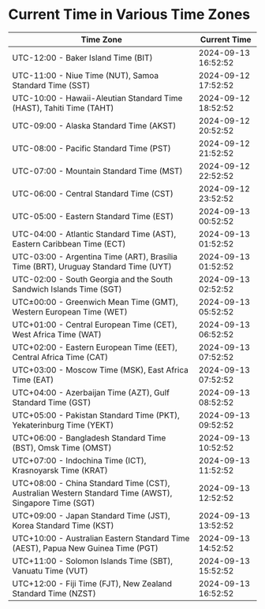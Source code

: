 # Current Time in Various Time Zones

| Time Zone | Current Time |
|-----------|--------------|
| UTC-12:00 - Baker Island Time (BIT) | 2024-09-13 16:52:52 |
| UTC-11:00 - Niue Time (NUT), Samoa Standard Time (SST) | 2024-09-12 17:52:52 |
| UTC-10:00 - Hawaii-Aleutian Standard Time (HAST), Tahiti Time (TAHT) | 2024-09-12 18:52:52 |
| UTC-09:00 - Alaska Standard Time (AKST) | 2024-09-12 20:52:52 |
| UTC-08:00 - Pacific Standard Time (PST) | 2024-09-12 21:52:52 |
| UTC-07:00 - Mountain Standard Time (MST) | 2024-09-12 22:52:52 |
| UTC-06:00 - Central Standard Time (CST) | 2024-09-12 23:52:52 |
| UTC-05:00 - Eastern Standard Time (EST) | 2024-09-13 00:52:52 |
| UTC-04:00 - Atlantic Standard Time (AST), Eastern Caribbean Time (ECT) | 2024-09-13 01:52:52 |
| UTC-03:00 - Argentina Time (ART), Brasília Time (BRT), Uruguay Standard Time (UYT) | 2024-09-13 01:52:52 |
| UTC-02:00 - South Georgia and the South Sandwich Islands Time (SGT) | 2024-09-13 02:52:52 |
| UTC±00:00 - Greenwich Mean Time (GMT), Western European Time (WET) | 2024-09-13 05:52:52 |
| UTC+01:00 - Central European Time (CET), West Africa Time (WAT) | 2024-09-13 06:52:52 |
| UTC+02:00 - Eastern European Time (EET), Central Africa Time (CAT) | 2024-09-13 07:52:52 |
| UTC+03:00 - Moscow Time (MSK), East Africa Time (EAT) | 2024-09-13 07:52:52 |
| UTC+04:00 - Azerbaijan Time (AZT), Gulf Standard Time (GST) | 2024-09-13 08:52:52 |
| UTC+05:00 - Pakistan Standard Time (PKT), Yekaterinburg Time (YEKT) | 2024-09-13 09:52:52 |
| UTC+06:00 - Bangladesh Standard Time (BST), Omsk Time (OMST) | 2024-09-13 10:52:52 |
| UTC+07:00 - Indochina Time (ICT), Krasnoyarsk Time (KRAT) | 2024-09-13 11:52:52 |
| UTC+08:00 - China Standard Time (CST), Australian Western Standard Time (AWST), Singapore Time (SGT) | 2024-09-13 12:52:52 |
| UTC+09:00 - Japan Standard Time (JST), Korea Standard Time (KST) | 2024-09-13 13:52:52 |
| UTC+10:00 - Australian Eastern Standard Time (AEST), Papua New Guinea Time (PGT) | 2024-09-13 14:52:52 |
| UTC+11:00 - Solomon Islands Time (SBT), Vanuatu Time (VUT) | 2024-09-13 15:52:52 |
| UTC+12:00 - Fiji Time (FJT), New Zealand Standard Time (NZST) | 2024-09-13 16:52:52 |
